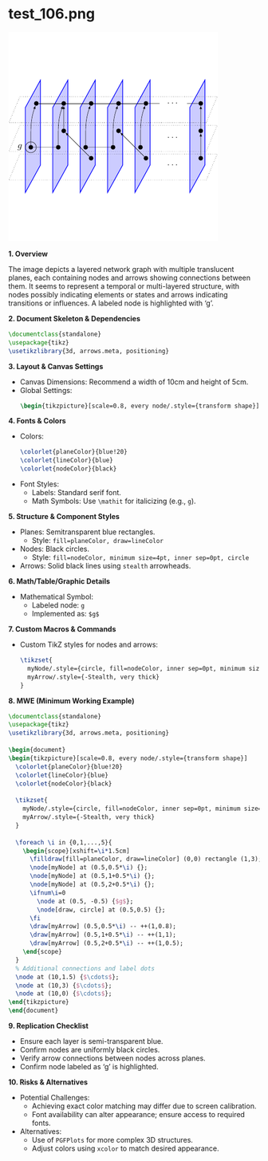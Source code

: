 # test_106.png

![test_106.png](../../../eval_dataset/images/test_106.png)

**1. Overview**

The image depicts a layered network graph with multiple translucent planes, each containing nodes and arrows showing connections between them. It seems to represent a temporal or multi-layered structure, with nodes possibly indicating elements or states and arrows indicating transitions or influences. A labeled node is highlighted with ‘g’.

**2. Document Skeleton & Dependencies**

```latex
\documentclass{standalone}
\usepackage{tikz}
\usetikzlibrary{3d, arrows.meta, positioning}
```

**3. Layout & Canvas Settings**

- Canvas Dimensions: Recommend a width of 10cm and height of 5cm.
- Global Settings:
  ```latex
  \begin{tikzpicture}[scale=0.8, every node/.style={transform shape}]
  ```

**4. Fonts & Colors**

- Colors:
  ```latex
  \colorlet{planeColor}{blue!20}
  \colorlet{lineColor}{blue}
  \colorlet{nodeColor}{black}
  ```
- Font Styles:
  - Labels: Standard serif font.
  - Math Symbols: Use `\mathit` for italicizing (e.g., `g`).

**5. Structure & Component Styles**

- Planes: Semitransparent blue rectangles.
  - Style: `fill=planeColor, draw=lineColor`
- Nodes: Black circles.
  - Style: `fill=nodeColor, minimum size=4pt, inner sep=0pt, circle`
- Arrows: Solid black lines using `stealth` arrowheads.

**6. Math/Table/Graphic Details**

- Mathematical Symbol:
  - Labeled node: `g`
  - Implemented as: `$g$`

**7. Custom Macros & Commands**

- Custom TikZ styles for nodes and arrows:
  ```latex
  \tikzset{
    myNode/.style={circle, fill=nodeColor, inner sep=0pt, minimum size=4pt},
    myArrow/.style={-Stealth, very thick}
  }
  ```

**8. MWE (Minimum Working Example)**

```latex
\documentclass{standalone}
\usepackage{tikz}
\usetikzlibrary{3d, arrows.meta, positioning}

\begin{document}
\begin{tikzpicture}[scale=0.8, every node/.style={transform shape}]
  \colorlet{planeColor}{blue!20}
  \colorlet{lineColor}{blue}
  \colorlet{nodeColor}{black}

  \tikzset{
    myNode/.style={circle, fill=nodeColor, inner sep=0pt, minimum size=4pt},
    myArrow/.style={-Stealth, very thick}
  }

  \foreach \i in {0,1,...,5}{
    \begin{scope}[xshift=\i*1.5cm]
      \filldraw[fill=planeColor, draw=lineColor] (0,0) rectangle (1,3);
      \node[myNode] at (0.5,0.5*\i) {};
      \node[myNode] at (0.5,1+0.5*\i) {};
      \node[myNode] at (0.5,2+0.5*\i) {};
      \ifnum\i=0
        \node at (0.5, -0.5) {$g$};
        \node[draw, circle] at (0.5,0.5) {};
      \fi
      \draw[myArrow] (0.5,0.5*\i) -- ++(1,0.8);
      \draw[myArrow] (0.5,1+0.5*\i) -- ++(1,1);
      \draw[myArrow] (0.5,2+0.5*\i) -- ++(1,0.5);
    \end{scope}
  }
  % Additional connections and label dots
  \node at (10,1.5) {$\cdots$};
  \node at (10,3) {$\cdots$};
  \node at (10,0) {$\cdots$};
\end{tikzpicture}
\end{document}
```

**9. Replication Checklist**

- Ensure each layer is semi-transparent blue.
- Confirm nodes are uniformly black circles.
- Verify arrow connections between nodes across planes.
- Confirm node labeled as ‘g’ is highlighted.

**10. Risks & Alternatives**

- Potential Challenges: 
  - Achieving exact color matching may differ due to screen calibration.
  - Font availability can alter appearance; ensure access to required fonts.
- Alternatives:
  - Use of `PGFPlots` for more complex 3D structures.
  - Adjust colors using `xcolor` to match desired appearance.
